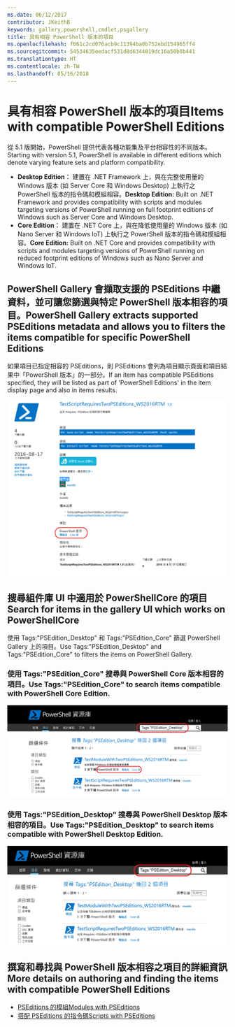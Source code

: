 ```yaml
---
ms.date: 06/12/2017
contributor: JKeithB
keywords: gallery,powershell,cmdlet,psgallery
title: 具有相容 PowerShell 版本的項目
ms.openlocfilehash: f661c2cd076acb9c11394ba0b752ebd154965ff4
ms.sourcegitcommit: 54534635eedacf531d8d6344019dc16a50b8b441
ms.translationtype: HT
ms.contentlocale: zh-TW
ms.lasthandoff: 05/16/2018
---
```

# <a name="items-with-compatible-powershell-editions"></a><span data-ttu-id="1abc1-103">具有相容 PowerShell 版本的項目</span><span class="sxs-lookup"><span data-stu-id="1abc1-103">Items with compatible PowerShell Editions</span></span>

<span data-ttu-id="1abc1-104">從 5.1 版開始，PowerShell 提供代表各種功能集及平台相容性的不同版本。</span><span class="sxs-lookup"><span data-stu-id="1abc1-104">Starting with version 5.1, PowerShell is available in different editions which denote varying feature sets and platform compatibility.</span></span>

- <span data-ttu-id="1abc1-105">**Desktop Edition︰** 建置在 .NET Framework 上，與在完整使用量的 Windows 版本 (如 Server Core 和 Windows Desktop) 上執行之 PowerShell 版本的指令碼和模組相容。</span><span class="sxs-lookup"><span data-stu-id="1abc1-105">**Desktop Edition:** Built on .NET Framework and provides compatibility with scripts and modules targeting versions of PowerShell running on full footprint editions of Windows such as Server Core and Windows Desktop.</span></span>
- <span data-ttu-id="1abc1-106">**Core Edition︰** 建置在 .NET Core 上，與在降低使用量的 Windows 版本 (如 Nano Server 和 Windows IoT) 上執行之 PowerShell 版本的指令碼和模組相容。</span><span class="sxs-lookup"><span data-stu-id="1abc1-106">**Core Edition:** Built on .NET Core and provides compatibility with scripts and modules targeting versions of PowerShell running on reduced footprint editions of Windows such as Nano Server and Windows IoT.</span></span>

## <a name="powershell-gallery-extracts-supported-pseditions-metadata-and-allows-you-to-filters-the-items-compatible-for-specific-powershell-editions"></a><span data-ttu-id="1abc1-107">PowerShell Gallery 會擷取支援的 PSEditions 中繼資料，並可讓您篩選與特定 PowerShell 版本相容的項目。</span><span class="sxs-lookup"><span data-stu-id="1abc1-107">PowerShell Gallery extracts supported PSEditions metadata and allows you to filters the items compatible for specific PowerShell Editions</span></span>

<span data-ttu-id="1abc1-108">如果項目已指定相容的 PSEditions，則 PSEditions 會列為項目顯示頁面和項目結果中「PowerShell 版本」的一部分。</span><span class="sxs-lookup"><span data-stu-id="1abc1-108">If an item has compatible PSEditions specified, they will be listed as part of 'PowerShell Editions' in the item display page and also in items results.</span></span>

![含有 PSEditions 的項目顯示網頁](../../Images/ItemDisplayPageWithPSEditions.PNG)

## <a name="search-for-items-in-the-gallery-ui-which-works-on-powershellcore"></a><span data-ttu-id="1abc1-110">搜尋組件庫 UI 中適用於 PowerShellCore 的項目</span><span class="sxs-lookup"><span data-stu-id="1abc1-110">Search for items in the gallery UI which works on PowerShellCore</span></span>

<span data-ttu-id="1abc1-111">使用 Tags:"PSEdition_Desktop" 和 Tags:"PSEdition_Core" 篩選 PowerShell Gallery 上的項目。</span><span class="sxs-lookup"><span data-stu-id="1abc1-111">Use Tags:"PSEdition_Desktop" and Tags:"PSEdition_Core" to filters the items on PowerShell Gallery.</span></span>

### <a name="use-tagspseditioncore-to-search-items-compatible-with-powershell-core-edition"></a><span data-ttu-id="1abc1-112">使用 Tags:"PSEdition_Core" 搜尋與 PowerShell Core 版本相容的項目。</span><span class="sxs-lookup"><span data-stu-id="1abc1-112">Use Tags:"PSEdition_Core" to search items compatible with PowerShell Core Edition.</span></span>

![與 Core PSEdition 相容之項目的搜尋結果](../../Images/SearchResultsWithPSEditions.PNG)

### <a name="use-tagspseditiondesktop-to-search-items-compatible-with-powershell-desktop-edition"></a><span data-ttu-id="1abc1-114">使用 Tags:"PSEdition_Desktop" 搜尋與 PowerShell Desktop 版本相容的項目。</span><span class="sxs-lookup"><span data-stu-id="1abc1-114">Use Tags:"PSEdition_Desktop" to search items compatible with PowerShell Desktop Edition.</span></span>

![與 Desktop PSEdition 相容之項目的搜尋結果](../../Images/SearchResultsWithPSEdition-Desktop.PNG)

## <a name="more-details-on-authoring-and-finding-the-items-with-compatible-powershell-editions"></a><span data-ttu-id="1abc1-116">撰寫和尋找與 PowerShell 版本相容之項目的詳細資訊</span><span class="sxs-lookup"><span data-stu-id="1abc1-116">More details on authoring and finding the items with compatible PowerShell Editions</span></span>

- [<span data-ttu-id="1abc1-117">PSEditions 的模組</span><span class="sxs-lookup"><span data-stu-id="1abc1-117">Modules with PSEditions</span></span>](../../concepts/module-psedition-support.md)
- [<span data-ttu-id="1abc1-118">搭配 PSEditions 的指令碼</span><span class="sxs-lookup"><span data-stu-id="1abc1-118">Scripts with PSEditions</span></span>](../../concepts/script-psedition-support.md)